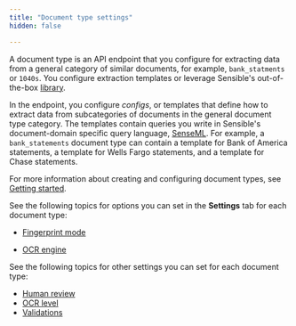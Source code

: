 ```yaml
---
title: "Document type settings"
hidden: false

---
```


A document type is an API endpoint that you configure for extracting data from a general category of similar documents, for example, `bank_statments` or `1040s`.  You configure extraction templates or leverage Sensible's out-of-the-box [library](doc:library-quickstart). 

 In the endpoint, you configure *configs*, or templates that define how to extract data from subcategories of documents in the general document type category. The templates contain queries you write in Sensible's document-domain specific query language, [SenseML](doc:senseml-reference-introduction). For example, a `bank_statements` document type can contain a template for Bank of America statements, a template for Wells Fargo statements, and a template for Chase statements. 

For more information about creating and configuring document types, see [Getting started](doc:getting-started-ai).

See the following topics for options you can set in the **Settings** tab for each document type:

- [Fingerprint mode](doc:fingerprint-mode)

- [OCR engine](doc:ocr-engine)

  

See the following topics for other settings you can set for each document type:

- [Human review](doc:human-review) 
- [OCR level](doc:ocr-level) 
- [Validations](doc:validate-extractions)

